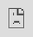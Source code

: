 ```yaml
---
title: T-rEx -  S. Cerevisiae Transcription Factor Explorer 
template: tools/software
---
```


<iframe src="https://bergenholm.shinyapps.io/TrEx/" style="position:fixed; top:0; left:0; bottom:0; right:0; width:100%; height:100%; border:none; margin:0; padding:0; overflow:hidden; z-index:999999;">
    Your browser doesn't support iframes
</iframe>